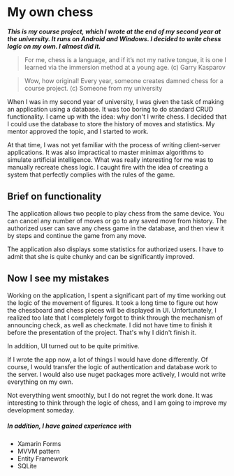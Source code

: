 # My own chess
_**This is my course project, which I wrote at the end of my second year at the university. It runs on Android and Windows. I decided to write chess logic on my own. I almost did it.**_

>For me, chess is a language, and if it’s not my native tongue, 
>it is one I learned via the immersion method at a young age.
>(c) Garry Kasparov

>Wow, how original! Every year, someone creates damned chess for a course project. 
>(c) Someone from my university


When I was in my second year of university, I was given the task of making an application using a database. It was too boring to do standard CRUD functionality. I came up with the idea: why don't I write chess. I decided that I could use the database to store the history of moves and statistics. My mentor approved the topic, and I started to work.

At that time, I was not yet familiar with the process of writing client-server applications. It was also impractical to master minimax algorithms to simulate artificial intelligence. What was really interesting for me was to manually recreate chess logic. I caught fire with the idea of creating a system that perfectly complies with the rules of the game. 

## Brief on functionality
The application allows two people to play chess from the same device. You can cancel any number of moves or go to any saved move from history. The authorized user can save any chess game in the database, and then view it by steps and continue the game from any move. 

The application also displays some statistics for authorized users. I have to admit that she is quite chunky and can be significantly improved.

## Now I see my mistakes
Working on the application, I spent a significant part of my time working out the logic of the movement of figures. It took a long time to figure out how the chessboard and chess pieces will be displayed in UI. Unfortunately, I realized too late that I completely forgot to think through the mechanism of announcing check, as well as checkmate. I did not have time to finish it before the presentation of the project. That's why I didn't finish it.

In addition, UI turned out to be quite primitive. 

If I wrote the app now, a lot of things I would have done differently. Of course, I would transfer the logic of authentication and database work to the server. I would also use nuget packages more actively, I would not write everything on my own.

Not everything went smoothly, but I do not regret the work done. It was interesting to think through the logic of chess, and I am going to improve my development someday.

##### In addition, I have gained experience with 
- Xamarin Forms
- MVVM pattern 
- Entity Framework
- SQLite

